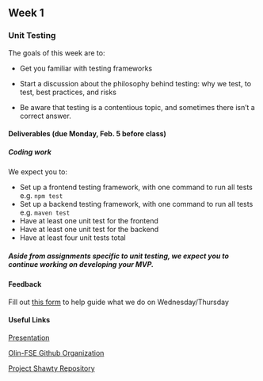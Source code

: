 ## Week 1

### Unit Testing

The goals of this week are to:

* Get you familiar with testing frameworks

* Start a discussion about the philosophy behind testing: why we test, to test, best practices, and risks

* Be aware that testing is a contentious topic, and sometimes there isn’t a correct answer.

#### Deliverables \(due Monday, Feb. 5 before class\)

##### Coding work

We expect you to:

* Set up a frontend testing framework, with one command to run all tests e.g. `npm test`
* Set up a backend testing framework, with one command to run all tests e.g. `maven test`
* Have at least one unit test for the frontend
* Have at least one unit test for the backend
* Have at least four unit tests total

##### Aside from assignments specific to unit testing, we expect you to continue working on developing your MVP.

#### Feedback

Fill out [this form](https://goo.gl/forms/Q4EnHTHEdHM4S7gC2) to help guide what we do on Wednesday/Thursday

#### Useful Links

[Presentation](https://docs.google.com/presentation/d/1a9IveMQOHhranvfH4KfNpuiehbWt6P8K48reD5-iP5Q/edit?usp=sharing)

[Olin-FSE Github Organization](https://github.com/olin-fse/shawty)

[Project Shawty Repository](https://github.com/olin-fse)

